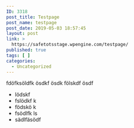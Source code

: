 ```yaml
---
ID: 3318
post_title: Testpage
post_name: testpage
post_date: 2019-05-03 18:57:45
layout: post
link: >
  https://safetotsstage.wpengine.com/testpage/
published: true
tags: [ ]
categories:
  - Uncategorized
---
```

<!-- wp:paragraph -->

fdöfksöldfk ösdkf ösdk fölskdf ösdf

<!-- /wp:paragraph -->

<!-- wp:list {"ordered":false} -->

*   lödskf
*   fslödkf k
*   födskö k
*   fsödlfk ls
*   sädlfäsödf

<!-- /wp:list -->